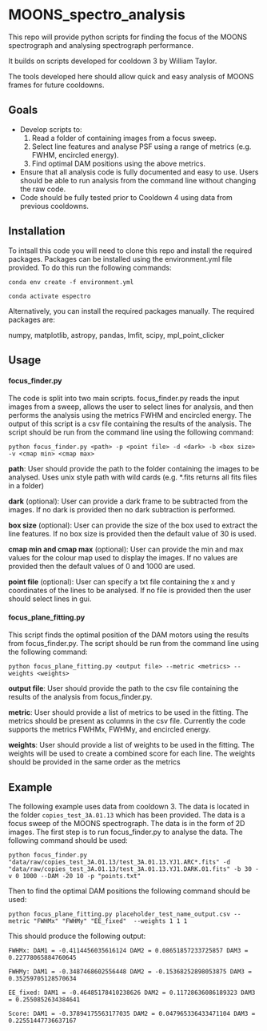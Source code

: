 # MOONS_spectro_analysis

This repo will provide python scripts for finding the focus of the MOONS spectrograph and analysing spectrograph performance.

It builds on scripts developed for cooldown 3 by William Taylor.

The tools developed here should allow quick and easy analysis of MOONS frames for future cooldowns.

## Goals

* Develop scripts to:
    1. Read a folder of containing images from a focus sweep.
    2. Select line features and analyse PSF using a range of metrics (e.g. FWHM, encircled energy).
    3. Find optimal DAM positions using the above metrics.
* Ensure that all analysis code is fully documented and easy to use. Users should be able to run analysis from the command line without changing the raw code. 
* Code should be fully tested prior to Cooldown 4 using data from previous cooldowns.

## Installation

To intsall this code you will need to clone this repo and install the required packages. Packages can be installed using the environment.yml file provided. To do this run the following commands:

```conda env create -f environment.yml```

```conda activate espectro```

Alternatively, you can install the required packages manually. The required packages are:

numpy, matplotlib, astropy, pandas, lmfit, scipy, mpl_point_clicker

## Usage
#### focus_finder.py
The code is split into two main scripts. focus_finder.py reads the input images from a sweep, allows the user to select lines for analysis, and then performs the analysis using the metrics FWHM and encircled energy. The output of this script is a csv file containing the results of the analysis. The script should be run from the command line using the following command: 

```python focus_finder.py <path> -p <point file> -d <dark> -b <box size> -v <cmap min> <cmap max>```

**path**: User should provide the path to the folder containing the images to be analysed. Uses unix style path with wild cards (e.g. *.fits returns all fits files in a folder)

**dark** (optional): User can provide a dark frame to be subtracted from the images. If no dark is provided then no dark subtraction is performed.

**box size** (optional): User can provide the size of the box used to extract the line features. If no box size is provided then the default value of 30 is used.

**cmap min and cmap max** (optional): User can provide the min and max values for the colour map used to display the images. If no values are provided then the default values of 0 and 1000 are used.

**point file** (optional): User can specify a txt file containing the x and y coordinates of the lines to be analysed. If no file is provided then the user should select lines in gui.

#### focus_plane_fitting.py

This script finds the optimal position of the DAM motors using the results from focus_finder.py. The script should be run from the command line using the following command:

```python focus_plane_fitting.py <output file> --metric <metrics> --weights <weights>```

**output file**: User should provide the path to the csv file containing the results of the analysis from focus_finder.py.

**metric**: User should provide a list of metrics to be used in the fitting. The metrics should be present as columns in the csv file. Currently the code supports the metrics FWHMx, FWHMy, and encircled energy.

**weights**: User should provide a list of weights to be used in the fitting. The weights will be used to create a combined score for each line. The weights should be provided in the same order as the metrics

## Example

The following example uses data from cooldown 3. The data is located in the folder ```copies_test_3A.01.13``` which has been provided. The data is a focus sweep of the MOONS spectrograph. The data is in the form of 2D images. The first step is to run focus_finder.py to analyse the data. The following command should be used:

```python focus_finder.py "data/raw/copies_test_3A.01.13/test_3A.01.13.YJ1.ARC*.fits" -d "data/raw/copies_test_3A.01.13/test_3A.01.13.YJ1.DARK.01.fits" -b 30 -v 0 1000 --DAM -20 10 -p "points.txt"```

Then to find the optimal DAM positions the following command should be used:

```python focus_plane_fitting.py placeholder_test_name_output.csv --metric "FWHMx" "FWHMy" "EE_fixed"  --weights 1 1 1```

This should produce the following output:

```FWHMx: DAM1 = -0.4114456035616124 DAM2 = 0.08651857233725857 DAM3 = 0.22778065884760645```

```FWHMy: DAM1 = -0.3487468602556448 DAM2 = -0.15368252898053875 DAM3 = 0.35259705128570634```

```EE_fixed: DAM1 = -0.46485178410238626 DAM2 = 0.11728636086189323 DAM3 = 0.2550852634384641```

```Score: DAM1 = -0.37894175563177035 DAM2 = 0.047965336433471104 DAM3 = 0.22551447736637167```


